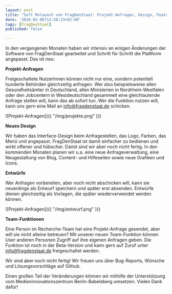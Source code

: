 ```yaml
---
layout: post
title: "Soft Relaunch von FragDenStaat: Projekt-Anfragen, Design, Features"
date: '2018-02-06T12:50:23+02:00'
tags: [FragDenStaat]
published: false

---
```


In den vergangenen Monaten haben wir intensiv an einigen Änderungen der Software von FragDenStaat gearbeitet und Schritt für Schritt die Plattform angepasst. Das ist neu: 

**Projekt-Anfragen**

Freigeschaltete NutzerInnen können nicht nur eine, sondern potentiell hunderte Behörden gleichzeitig anfragen. Wer also beispielsweise allen Gesundheitsämter in Deutschland, allen Ministerien in Nordrhein-Westfalen oder den Jobcentern in Westdeutschland gesammelt eine gleichlautende Anfrage stellen will, kann das ab sofort tun. Wer die Funktion nutzen will, kann uns gern eine Mail an info@fragdenstaat.de schicken.

![Projekt-Anfragen]({{ "/img/projekte.png" }})

**Neues Design**

Wir haben das Interface-Design beim Anfragestellen, das Logo, Farben, das Menü und angepasst. FragDenStaat ist damit einfacher zu bedienen und wirkt offener und hübscher. Damit sind wir aber noch nicht fertig. In den kommenden Monaten planen wir u.a. eine neue Anfrageverwaltung, eine Neugestaltung von Blog, Content- und Hilfeseiten sowie neue Grafiken und Icons.

**Entwürfe**

Wer Anfragen vorbereiten, aber noch nicht abschicken will, kann sie neuerdings als Entwurf speichern und später erst absenden. Entwürfe dienen gleichzeitig als Vorlagen, die später wiederverwendet werden können.

![Projekt-Anfragen]({{ "/img/entwurf.png" }})

**Team-Funktionen**

Eine Person im Recherche-Team hat eine Projekt-Anfrage gesendet, aber will sie nicht alleine betreuen? Mit unserer neuen Team-Funktion können User anderen Personen Zugriff auf ihre eigenen Anfragen geben. Die Funktion ist noch in der Beta-Version und kann gern auf Zuruf unter info@fragdenstaat.de freigeschaltet werden.

Wir sind aber noch nicht fertig! Wir freuen uns über Bug-Reports, Wünsche und Lösungsvorschläge auf Github.

Einen großen Teil der Veränderungen können wir mithilfe der Unterstützung vom Medieninnovationszentrum Berlin-Babelsberg umsetzen. Vielen Dank dafür!


